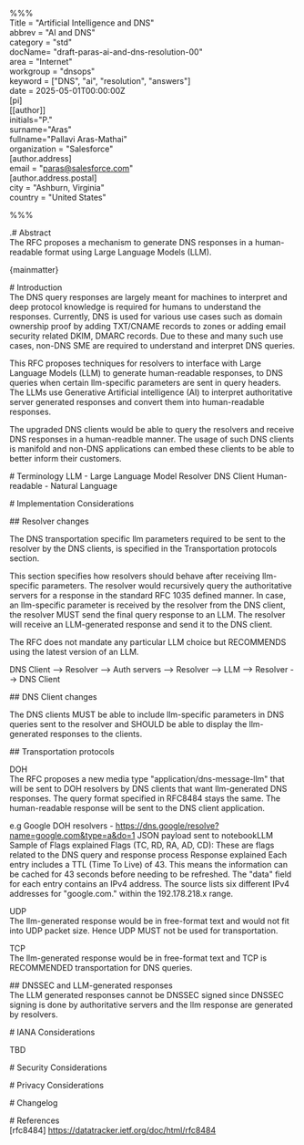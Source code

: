 %%%  
    Title \= "Artificial Intelligence and DNS"  
    abbrev \= "AI and DNS"  
    category \= "std"  
    docName= "draft-paras-ai-and-dns-resolution-00"  
    area \= "Internet"  
    workgroup \= "dnsops"  
    keyword \= \["DNS", "ai", "resolution", "answers"\]  
    date \= 2025-05-01T00:00:00Z  
    \[pi\]  
    \[\[author\]\]  
     initials="P."  
     surname="Aras"  
     fullname="Pallavi Aras-Mathai"  
     organization \= "Salesforce"  
       \[author.address\]  
       email \= "paras@salesforce.com"  
       \[author.address.postal\]  
       city \= "Ashburn, Virginia"  
       country \= "United States"

%%%

.\# Abstract  
The RFC proposes a mechanism to generate DNS responses in a human-readable format using Large Language Models (LLM).

{mainmatter}

\# Introduction   
The DNS query responses are largely meant for machines to interpret and deep protocol knowledge is required for humans to understand the responses. Currently, DNS is used for various use cases such as domain ownership proof by adding TXT/CNAME records to zones or adding email security related DKIM, DMARC records. Due to these and many such use cases, non-DNS SME are required to understand and interpret DNS queries. 

This RFC proposes techniques for resolvers to interface with Large Language Models (LLM) to generate human-readable responses, to DNS queries when certain llm-specific parameters are sent in query headers. The LLMs use Generative Artificial intelligence (AI) to interpret authoritative server generated responses and convert them into human-readable responses.

The upgraded DNS clients would be able to query the resolvers and receive DNS responses in a human-readble manner. The usage of such DNS clients is manifold and non-DNS applications can embed these clients to be able to better inform their customers.

\# Terminology
LLM - Large Language Model 
Resolver
DNS Client
Human-readable - Natural Language

\# Implementation Considerations

\#\# Resolver changes

The DNS transportation specific llm parameters required to be sent to the resolver by the DNS clients, is specified in the Transportation protocols section. 

This section specifies how resolvers should behave after receiving llm-specific parameters. The resolver would recursively query the authoritative servers for a response in the standard RFC 1035 defined manner. In case, an llm-specific parameter is received by the resolver from the DNS client, the resolver MUST send the final query response to an LLM. The resolver will receive an LLM-generated response and send it to the DNS client.

The RFC does not mandate any particular LLM choice but RECOMMENDS using the latest version of an LLM.

DNS Client --> Resolver --> Auth servers --> Resolver --> LLM --> Resolver --> DNS Client

\#\# DNS Client changes

The DNS clients MUST be able to include llm-specific parameters in DNS queries sent to the resolver and SHOULD be able to display the llm-generated responses to the clients.

\#\# Transportation protocols

DOH  
The RFC proposes a new media type "application/dns-message-llm"  that will be sent to DOH resolvers by DNS clients that want llm-generated DNS responses. The query format specified in RFC8484 stays the same. The human-readable response will be sent to the DNS client application. 

e.g
Google DOH resolvers - https://dns.google/resolve?name=google.com&type=a&do=1
JSON payload sent to notebookLLM 
    Sample of Flags explained
    Flags (TC, RD, RA, AD, CD): These are flags related to the DNS query and response process
    Response explained 
    Each entry includes a TTL (Time To Live) of 43. This means the information can be cached for 43 seconds before needing to be refreshed.
    The "data" field for each entry contains an IPv4 address. The source lists six different IPv4 addresses for "google.com." within the 192.178.218.x range.

UDP  
The llm-generated response would be in free-format text and would not fit into UDP packet size. Hence UDP MUST not be used for transportation.

TCP  
The llm-generated response would be in free-format text and TCP is RECOMMENDED transportation for DNS queries.

\#\# DNSSEC and LLM-generated responses  
The LLM generated responses cannot be DNSSEC signed since DNSSEC signing is done by authoritative servers and the llm response are generated by resolvers. 

\# IANA Considerations

TBD

\# Security Considerations

\# Privacy Considerations

\# Changelog    

\# References  
\[rfc8484\] https://datatracker.ietf.org/doc/html/rfc8484

